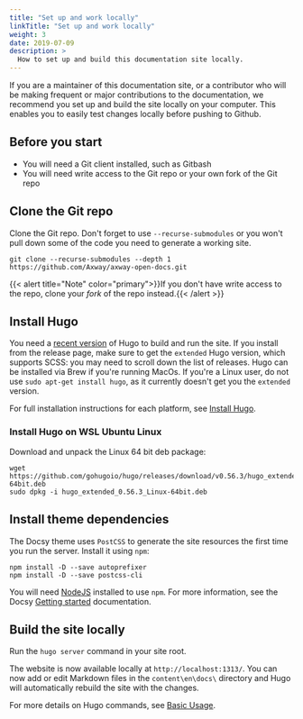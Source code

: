 ```yaml
---
title: "Set up and work locally"
linkTitle: "Set up and work locally"
weight: 3
date: 2019-07-09
description: >
  How to set up and build this documentation site locally.
---
```


If you are a maintainer of this documentation site, or a contributor who will be making frequent or major contributions to the documentation, we recommend you set up and build the site locally on your computer. This enables you to easily test changes locally before pushing to Github.

## Before you start

* You will need a Git client installed, such as Gitbash
* You will need write access to the Git repo or your own fork of the Git repo

## Clone the Git repo

Clone the Git repo. Don't forget to use `--recurse-submodules` or you won't pull down some of the code you need to generate a working site.

```
git clone --recurse-submodules --depth 1 https://github.com/Axway/axway-open-docs.git
```

{{< alert title="Note" color="primary">}}If you don't have write access to the repo, clone your _fork_ of the repo instead.{{< /alert >}}

## Install Hugo

You need a [recent version](https://github.com/gohugoio/hugo/releases) of Hugo to build and run the site. If you install from the release page, make sure to get the `extended` Hugo version, which supports SCSS: you may need to scroll down the list of releases. Hugo can be installed via Brew if you're running MacOs. If you're a Linux user, do not use `sudo apt-get install hugo`, as it currently doesn't get you the `extended` version.

For full installation instructions for each platform, see [Install Hugo](https://gohugo.io/getting-started/installing/).

### Install Hugo on WSL Ubuntu Linux

Download and unpack the Linux 64 bit deb package:

```
wget https://github.com/gohugoio/hugo/releases/download/v0.56.3/hugo_extended_0.56.3_Linux-64bit.deb
sudo dpkg -i hugo_extended_0.56.3_Linux-64bit.deb
```

## Install theme dependencies

The Docsy theme uses `PostCSS` to generate the site resources the first time you run the server. Install it using `npm`:

```
npm install -D --save autoprefixer
npm install -D --save postcss-cli
```

You will need [NodeJS](https://nodejs.org/en/) installed to use `npm`. For more information, see the Docsy [Getting started](https://www.docsy.dev/docs/getting-started/) documentation.

## Build the site locally

Run the `hugo server` command in your site root.

The website is now available locally at `http://localhost:1313/`. You can now add or edit Markdown files in the `content\en\docs\` directory and Hugo will automatically rebuild the site with the changes.

For more details on Hugo commands, see [Basic Usage](https://gohugo.io/getting-started/usage/).
